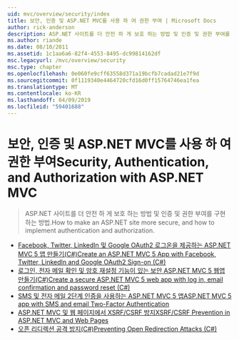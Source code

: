 ```yaml
---
uid: mvc/overview/security/index
title: 보안, 인증 및 ASP.NET MVC를 사용 하 여 권한 부여 | Microsoft Docs
author: rick-anderson
description: ASP.NET 사이트를 더 안전 하 게 보호 하는 방법 및 인증 및 권한 부여를 구현 하는 방법.
ms.author: riande
ms.date: 08/10/2011
ms.assetid: 1c1aa6a6-82f4-4553-8495-dc99814162df
msc.legacyurl: /mvc/overview/security
msc.type: chapter
ms.openlocfilehash: 0e060fe9cff63558d371a19bcfb7cadad21e7f9d
ms.sourcegitcommit: 0f1119340e4464720cfd16d0ff15764746ea1fea
ms.translationtype: MT
ms.contentlocale: ko-KR
ms.lasthandoff: 04/09/2019
ms.locfileid: "59401688"
---
```

# <a name="security-authentication-and-authorization-with-aspnet-mvc"></a><span data-ttu-id="fdcb6-103">보안, 인증 및 ASP.NET MVC를 사용 하 여 권한 부여</span><span class="sxs-lookup"><span data-stu-id="fdcb6-103">Security, Authentication, and Authorization with ASP.NET MVC</span></span>

> <span data-ttu-id="fdcb6-104">ASP.NET 사이트를 더 안전 하 게 보호 하는 방법 및 인증 및 권한 부여를 구현 하는 방법.</span><span class="sxs-lookup"><span data-stu-id="fdcb6-104">How to make an ASP.NET site more secure, and how to implement authentication and authorization.</span></span>


- [<span data-ttu-id="fdcb6-105">Facebook, Twitter, LinkedIn 및 Google OAuth2 로그온을 제공하는 ASP.NET MVC 5 앱 만들기(C#)</span><span class="sxs-lookup"><span data-stu-id="fdcb6-105">Create an ASP.NET MVC 5 App with Facebook, Twitter, LinkedIn and Google OAuth2 Sign-on (C#)</span></span>](create-an-aspnet-mvc-5-app-with-facebook-and-google-oauth2-and-openid-sign-on.md)
- [<span data-ttu-id="fdcb6-106">로그인, 전자 메일 확인 및 암호 재설정 기능이 있는 보안 ASP.NET MVC 5 웹앱 만들기(C#)</span><span class="sxs-lookup"><span data-stu-id="fdcb6-106">Create a secure ASP.NET MVC 5 web app with log in, email confirmation and password reset (C#)</span></span>](create-an-aspnet-mvc-5-web-app-with-email-confirmation-and-password-reset.md)
- [<span data-ttu-id="fdcb6-107">SMS 및 전자 메일 2단계 인증을 사용하는 ASP.NET MVC 5 앱</span><span class="sxs-lookup"><span data-stu-id="fdcb6-107">ASP.NET MVC 5 app with SMS and email Two-Factor Authentication</span></span>](aspnet-mvc-5-app-with-sms-and-email-two-factor-authentication.md)
- [<span data-ttu-id="fdcb6-108">ASP.NET MVC 및 웹 페이지에서 XSRF/CSRF 방지</span><span class="sxs-lookup"><span data-stu-id="fdcb6-108">XSRF/CSRF Prevention in ASP.NET MVC and Web Pages</span></span>](xsrfcsrf-prevention-in-aspnet-mvc-and-web-pages.md)
- [<span data-ttu-id="fdcb6-109">오픈 리디렉션 공격 방지(C#)</span><span class="sxs-lookup"><span data-stu-id="fdcb6-109">Preventing Open Redirection Attacks (C#)</span></span>](preventing-open-redirection-attacks.md)
